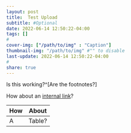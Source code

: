```yaml
---
layout: post
title:  Test Upload
subtitle: #Optional
date: 2022-06-14 12:50:22-04:00
tags: []
#
cover-img: ["/path/to/img" : "Caption"]
thumbnail-img: "/path/to/img" #"" to disable
last-update: 2022-06-14 12:50:22-04:00
#
share: true
---
```

Is this working?^[Are the footnotes?]

How about an [internal link](_posts/2022-06-07-theorizing%20the%20osr.md)?

|How|About|
|---|---|
|A|Table?|
